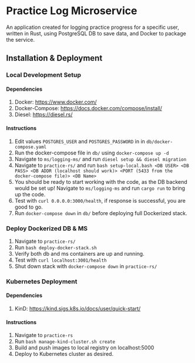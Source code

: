 # Practice Log Microservice
An application created for logging practice progress for a specific user, written in Rust, using PostgreSQL DB to save data, and Docker to package the service.

## Installation & Deployment
### Local Development Setup
#### Dependencies
1. Docker: https://www.docker.com/
2. Docker-Compose: https://docs.docker.com/compose/install/
3. Diesel: https://diesel.rs/

#### Instructions
1. Edit values `POSTGRES_USER` and `POSTGRES_PASSWORD` in in `db/docker-compose.yaml`
2. Run the docker-compose file in `db/` using `docker-compose up -d`
3. Navigate to `ms/logging-ms/` and run `diesel setup && diesel migration`
4. Navigate to `practice-rs/` and run `bash setup-local.bash <DB USER> <DB PASS> <DB ADDR (localhost should work)> <PORT (5433 from the docker-compose file)> <DB Name>`
5. You should be ready to start working with the code, as the DB backend would be set up! Navigate to `ms/logging-ms` and run `cargo run` to bring up the code.
6. Test with `curl 0.0.0.0:3000/health`, if response is successful, you are good to go.
7. Run `docker-compose down` in `db/` before deploying full Dockerized stack.

### Deploy Dockerized DB & MS
1. Navigate to `practice-rs/`
2. Run `bash deploy-docker-stack.sh`
3. Verify both db and ms containers are up and running.
4. Test with `curl localhost:3001/health`
5. Shut down stack with `docker-compose down` in `practice-rs/`

### Kubernetes Deployment
#### Dependencies
1. KinD: https://kind.sigs.k8s.io/docs/user/quick-start/

#### Instructions
1. Navigate to `practice-rs`
2. Run `bash manage-kind-cluster.sh create`
3. Build and push images to local registry on localhost:5000
4. Deploy to Kubernetes cluster as desired.
